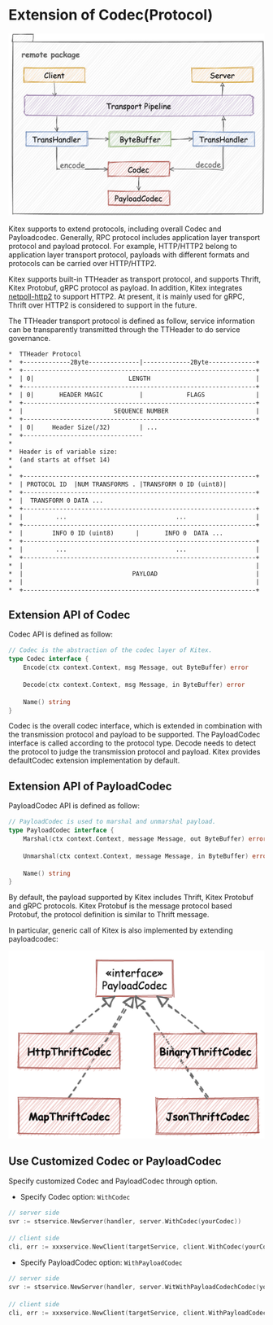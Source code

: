 # Extension of Codec(Protocol)


![remoteModule](../../images/remote_module.png)

Kitex supports to extend protocols, including overall Codec and Payloadcodec. Generally, RPC protocol includes application layer transport protocol and payload protocol. For example, HTTP/HTTP2 belong to application layer transport protocol, payloads with different formats and protocols can be carried over HTTP/HTTP2. 

Kitex supports built-in TTHeader as transport protocol, and supports Thrift, Kitex Protobuf, gRPC protocol as payload. In addition, Kitex integrates  [netpoll-http2](https://github.com/cloudwego/netpoll-http2) to support HTTP2. At present, it is mainly used for gRPC,  Thrift over HTTP2 is considered to support in the future.

The TTHeader transport protocol is defined as follow, service information can be transparently transmitted through the TTHeader to do service governance.

```
*  TTHeader Protocol
*  +-------------2Byte--------------|-------------2Byte-------------+
*  +----------------------------------------------------------------+
*  | 0|                          LENGTH                             |
*  +----------------------------------------------------------------+
*  | 0|       HEADER MAGIC          |            FLAGS              |
*  +----------------------------------------------------------------+
*  |                         SEQUENCE NUMBER                        |
*  +----------------------------------------------------------------+
*  | 0|     Header Size(/32)        | ...
*  +---------------------------------
*
*  Header is of variable size:
*  (and starts at offset 14)
*
*  +----------------------------------------------------------------+
*  | PROTOCOL ID  |NUM TRANSFORMS . |TRANSFORM 0 ID (uint8)|
*  +----------------------------------------------------------------+
*  |  TRANSFORM 0 DATA ...
*  +----------------------------------------------------------------+
*  |         ...                              ...                   |
*  +----------------------------------------------------------------+
*  |        INFO 0 ID (uint8)      |       INFO 0  DATA ...
*  +----------------------------------------------------------------+
*  |         ...                              ...                   |
*  +----------------------------------------------------------------+
*  |                                                                |
*  |                              PAYLOAD                           |
*  |                                                                |
*  +----------------------------------------------------------------+
```

## Extension API of Codec

Codec API is defined as follow:

```go
// Codec is the abstraction of the codec layer of Kitex.
type Codec interface {
	Encode(ctx context.Context, msg Message, out ByteBuffer) error

	Decode(ctx context.Context, msg Message, in ByteBuffer) error

	Name() string
}
```

Codec is the overall codec interface, which is extended in combination with the transmission protocol and payload to be supported. The PayloadCodec interface is called according to the protocol type. Decode needs to detect the protocol to judge the transmission protocol and payload. Kitex provides defaultCodec extension implementation by default.

## Extension API of PayloadCodec

PayloadCodec API is defined as follow:

```go
// PayloadCodec is used to marshal and unmarshal payload.
type PayloadCodec interface {
	Marshal(ctx context.Context, message Message, out ByteBuffer) error

	Unmarshal(ctx context.Context, message Message, in ByteBuffer) error

	Name() string
}
```

By default, the payload supported by Kitex includes Thrift, Kitex Protobuf and gRPC protocols. Kitex Protobuf is the message protocol based Protobuf, the protocol definition is similar to Thrift message.

In particular, generic call of Kitex is also implemented by extending payloadcodec:

![remoteModule](../../images/generic_codec_extension.png)

## Use Customized Codec or PayloadCodec 

Specify customized Codec and PayloadCodec through option.

- Specify Codec
  option: `WithCodec`

```go
// server side
svr := stservice.NewServer(handler, server.WithCodec(yourCodec))

// client side
cli, err := xxxservice.NewClient(targetService, client.WithCodec(yourCodec))

```

-  Specify PayloadCodec
  option: `WithPayloadCodec`

```go
// server side
svr := stservice.NewServer(handler, server.WitWithPayloadCodechCodec(yourPayloadCodec))

// client side
cli, err := xxxservice.NewClient(targetService, client.WithPayloadCodec(yourPayloadCodec))
```

